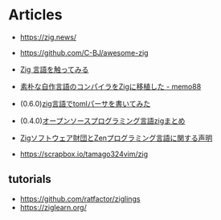# Articles

* <https://zig.news/>
* <https://github.com/C-BJ/awesome-zig>

* [Zig 言語を触ってみる](https://zenn.dev/helloyuki/scraps/a012ef8cc52fc0)
* [素朴な自作言語のコンパイラをZigに移植した - memo88](https://memo88.hatenablog.com/entry/2021/01/07/235019)
* (0.6.0)[zig言語でtomlパーサを書いてみた](https://wp.jmuk.org/2020/09/09/zig%E8%A8%80%E8%AA%9E%E3%81%A7toml%E3%83%91%E3%83%BC%E3%82%B5%E3%82%92%E6%9B%B8%E3%81%84%E3%81%A6%E3%81%BF%E3%81%9F/)
* (0.4.0)[オープンソースプログラミング言語zigまとめ](https://qiita.com/bellbind/items/f2338fa1d82a2a79f290)
* [Zigソフトウェア財団とZenプログラミング言語に関する声明](https://ziglang.org/news/statement-regarding-zen-programming-language/)
* <https://scrapbox.io/tamago324vim/zig>

## tutorials

* <https://github.com/ratfactor/ziglings>
* <https://ziglearn.org/>
